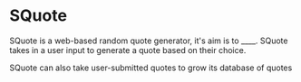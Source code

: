 # SQuote

SQuote is a web-based random quote generator, it's aim is to ____. SQuote takes in a user input to generate a quote based on their choice.

SQuote can also take user-submitted quotes to grow its database of quotes